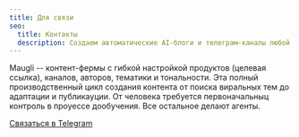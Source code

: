 ```yaml
---
title: Для связи
seo:
  title: Контакты
  description: Создаем автоматические AI-блоги и телеграм-каналы любой тематики для брендов, экспертов, СЕО
---
```


Maugli -- контент-фермы с гибкой настройкой продуктов (целевая ссылка), каналов, авторов, тематики и тональности. Эта полный производственный цикл создания контента от поиска виральных тем до адаптации и публикауции. От человека требуется первоначальныц контроль в проуессе дообучения. Все остальное делают агенты.

[Связаться в Telegram](https://t.me/darrrina)
